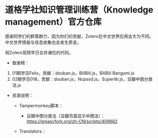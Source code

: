 # 道格学社知识管理训练营（Knowledge management）官方仓库

感谢同学们的群策群力，因为你们的贡献，Zotero在中文世界应用会大为不同。中文世界情报与信息收集也会发生质变。

祝Zotero官网早日合并诸位的代码。

- 致谢榜：

1. 01期学员Felix，贡献：douban.js，BiliBili.js，BiliBili Bangumi.js
2. 02期学员018，贡献：douban.js，Ncpssd.js，Superlib.js，豆瓣中图分类法.js

- 资源说明：

  - Tampermonkey脚本：
    - 豆瓣中图分类法（豆瓣页面显示中图法）： https://greasyfork.org/zh-CN/scripts/408682

  - Translators：
